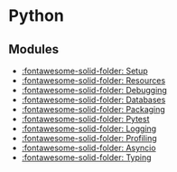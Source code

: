 Python
===

Modules
---
- [:fontawesome-solid-folder: Setup](setup/index.md)
- [:fontawesome-solid-folder: Resources](resources.md)
- [:fontawesome-solid-folder: Debugging](debugging/index.md)
- [:fontawesome-solid-folder: Databases](databases/index.md)
- [:fontawesome-solid-folder: Packaging](packaging/index.md)
- [:fontawesome-solid-folder: Pytest](pytest/index.md)
- [:fontawesome-solid-folder: Logging](logging/index.md)
- [:fontawesome-solid-folder: Profiling](profiling/index.md)
- [:fontawesome-solid-folder: Asyncio](asyncio/index.md)
- [:fontawesome-solid-folder: Typing](typing/index.md)
